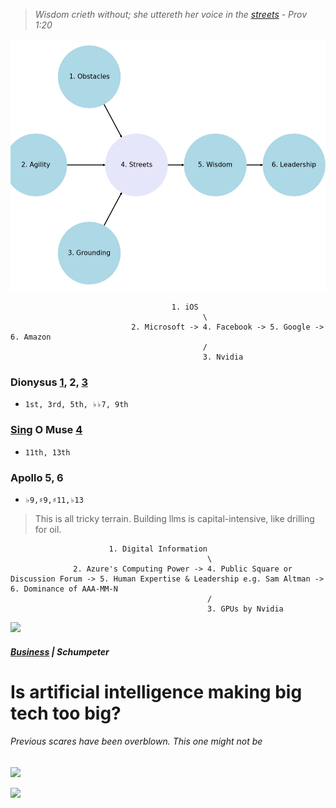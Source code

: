 > *Wisdom crieth without; she uttereth her voice in the [streets](https://www.youtube.com/watch?v=Sc48ToLIQAY) - Prov 1:20*

![](./4_agency/nvidia.png)


 
                                        1. iOS
                                               \
                               2. Microsoft -> 4. Facebook -> 5. Google -> 6. Amazon
                                               /
                                               3. Nvidia


### Dionysus [1](https://github.com/abikesa/dailygrind/blob/main/1_challenges/emrohs.md), 2, [3](https://github.com/abikesa/dailygrind/blob/main/3_tools/gpt-4o.md)
- `1st, 3rd, 5th, ♭♭7, 9th`

### [Sing](https://abikesa.github.io/zarathustra/) O Muse [4](https://www.youtube.com/watch?v=Sc48ToLIQAY)
- `11th, 13th`

### Apollo 5, 6
- `♭9,♯9,♯11,♭13`

> This is all tricky terrain. Building llms is capital-intensive, like drilling for oil.
   
                          1. Digital Information
                                                \
                  2. Azure's Computing Power -> 4. Public Square or Discussion Forum -> 5. Human Expertise & Leadership e.g. Sam Altman -> 6. Dominance of AAA-MM-N
                                                /
                                                3. GPUs by Nvidia

![](https://abikesa.github.io/music/frontier.png)

##### [Business](https://www.economist.com/business/2024/06/23/is-artificial-intelligence-making-big-tech-too-big) | Schumpeter    
# Is artificial intelligence making big tech too big?      
###### Previous scares have been overblown. This one might not be       
![](https://www.economist.com/cdn-cgi/image/width=1424,quality=80,format=auto/content-assets/images/20240622_WBP505.jpg)




![](https://upload.wikimedia.org/wikipedia/commons/thumb/5/55/Color_star-en.svg/1200px-Color_star-en.svg.png)
